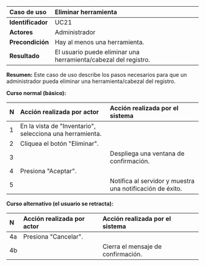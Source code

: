 | **Caso de uso**   | **Eliminar herramienta**                                        |
| :---------------- | :-------------------------------------------------------------- |
| **Identificador** | UC21                                                            |
| **Actores**       | Administrador                                                   |
| **Precondición**  | Hay al menos una herramienta.                                   |
| **Resultado**     | El usuario puede eliminar una herramienta/cabezal del registro. |

**Resumen:**
Este caso de uso describe los pasos necesarios para que un administrador pueda eliminar una herramienta/cabezal del registro.

**Curso normal (básico):**

| **N** | **Acción realizada por actor**                           | **Acción realizada por el sistema**                       |
| :---- | :------------------------------------------------------- | :-------------------------------------------------------- |
| 1     | En la vista de "Inventario", selecciona una herramienta. |                                                           |
| 2     | Cliquea el botón "Eliminar".                             |                                                           |
| 3     |                                                          | Despliega una ventana de confirmación.                    |
| 4     | Presiona "Aceptar".                                      |                                                           |
| 5     |                                                          | Notifica al servidor y muestra una notificación de éxito. |

**Curso alternativo (el usuario se retracta):**

| **N** | **Acción realizada por actor** | **Acción realizada por el sistema** |
| :---- | :----------------------------- | :---------------------------------- |
| 4a    | Presiona "Cancelar".           |                                     |
| 4b    |                                | Cierra el mensaje de confirmación.  |
